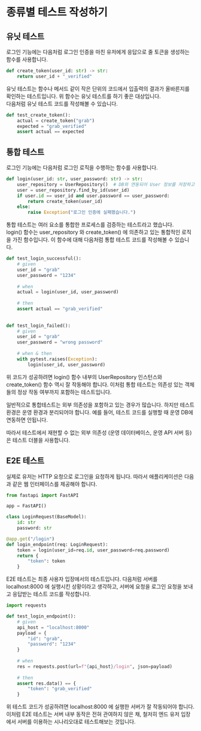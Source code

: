 # 종류별 테스트 작성하기

## 유닛 테스트

로그인 기능에는 다음처럼 로그인 인증을 마친 유저에게 응답으로 줄 토큰을 생성하는 함수를 사용합니다.

```python
def create_token(user_id: str) -> str:
    return user_id + "_verified"
```


유닛 테스트는 함수나 메서드 같이 작은 단위의 코드에서 입출력의 결과가 올바른지를 확인하는 테스트입니다. 위 함수는 유닛 테스트를 하기 좋은 대상입니다.  
다음처럼 유닛 테스트 코드를 작성해볼 수 있습니다.  
  
```python
def test_create_token():
    actual = create_token("grab")
    expected = "grab_verified"
    assert actual == expected
```
## 통합 테스트

로그인 기능에는 다음처럼 로그인 로직을 수행하는 함수를 사용합니다.   
```python
def login(user_id: str, user_password: str) -> str:
    user_repository = UserRepository()  # DB와 연동되어 User 정보를 저장하고 불러오는 객체
    user = user_repository.find_by_id(user_id)
    if user.id == user_id and user.password == user_password:
        return create_token(user_id)
    else:
        raise Exception("로그인 인증에 실패했습니다.")

```
통합 테스트는 여러 요소를 통합한 프로세스를 검증하는 테스트라고 했습니다.   
login() 함수는 user_repository 와 create_token() 에 의존하고 있는 통합적인 로직을 가진 함수입니다. 이 함수에 대해 다음처럼 통합 테스트 코드를 작성해볼 수 있습니다.
```python
def test_login_successful():
    # given
    user_id = "grab"
    user_password = "1234"
    
    # when
    actual = login(user_id, user_password)
    
    # then
    assert actual == "grab_verified"
    
    
def test_login_failed():
    # given
    user_id = "grab"
    user_password = "wrong password"
    
    # when & then
    with pytest.raises(Exception):
        login(user_id, user_password)

```
위 코드가 성공하려면 login() 함수 내부의 UserRepository 인스턴스와 create_token() 함수 역시 잘 작동해야 합니다. 이처럼 통합 테스트는 의존성 있는 객체들의 정상 작동 여부까지 포함하는 테스트입니다.
  

일반적으로 통합테스트는 외부 의존성을 포함하고 있는 경우가 많습니다. 하지만 테스트 환경은 운영   환경과 분리되어야 합니다. 예를 들어, 테스트 코드를 실행할 때 운영 DB에 연동하면 안됩니다.     
  

따라서 테스트에서 재현할 수 없는 외부 의존성 (운영 데이터베이스, 운영 API 서버 등)은 테스트 더블을 사용합니다.     

## E2E 테스트 
실제로 유저는 HTTP 요청으로 로그인을 요청하게 됩니다. 따라서 애플리케이션은 다음과 같은 웹 인터페이스를 제공해야 합니다.  

```python
from fastapi import FastAPI

app = FastAPI()

class LoginRequest(BaseModel):
    id: str
    password: str

@app.get("/login")
def login_endpoint(req: LoginRequest):
    token = login(user_id=req.id, user_password=req.password)
    return {
        "token": token
    }

```
E2E 테스트는 최종 사용자 입장에서의 테스트입니다. 다음처럼 서버를 localhost:8000 에 실행시킨 상황이라고 생각하고, 서버에 요청을 로그인 요청을 보내고 응답받는 테스트 코드를 작성합니다.  
```python
import requests

def test_login_endpoint():
    # given
    api_host = "localhost:8000"
    payload = {
        "id": "grab",
        "password": "1234"
    }
    
    # when
    res = requests.post(url=f"{api_host}/login", json=payload)
    
    # then
    assert res.data() == {
        "token": "grab_verified"
    }

```
위 테스트 코드가 성공하려면 localhost:8000 에 실행한 서버가 잘 작동되어야 합니다.    
 이처럼 E2E 테스트는 서버 내부 동작은 전혀 관여하지 않은 채, 철저히 엔드 유저 입장에서 서버를 이용하는 시나리오대로 테스트해보는 것입니다.